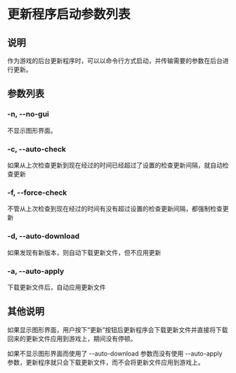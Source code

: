 # 更新程序启动参数列表 #

## 说明 ##

作为游戏的后台更新程序时，可以以命令行方式启动，并传输需要的参数在后台进行更新。

## 参数列表 ##

### -n, --no-gui ###

不显示图形界面。

### -c, --auto-check ###

如果从上次检查更新到现在经过的时间已经超过了设置的检查更新间隔，就自动检查更新

### -f, --force-check ###

不管从上次检查到现在经过的时间有没有超过设置的检查更新间隔，都强制检查更新

### -d, --auto-download ###

如果发现有新版本，则自动下载更新文件，但不应用更新

### -a, --auto-apply ###

下载更新文件后，自动应用更新文件

## 其他说明 ##

如果显示图形界面，用户按下“更新”按钮后更新程序会下载更新文件并直接将下载回来的更新文件应用到游戏上，期间没有停顿。

如果不显示图形界面而使用了 --auto-download 参数而没有使用 --auto-apply 参数，更新程序就只会下载更新文件，而不会将更新文件应用到游戏上。